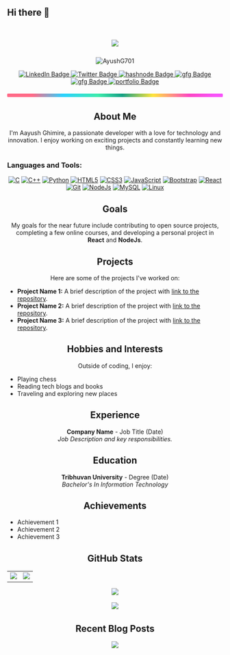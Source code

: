 ## Hi there 👋



<h1 align="center">
    <img src="https://readme-typing-svg.herokuapp.com/?font=Righteous&size=35&center=true&vCenter=true&width=500&height=70&duration=4000&lines=Hi+There!+👋;+I'm+Aayush+Ghimire!;" />
</h1>

<p align="center">
  <img src="https://komarev.com/ghpvc/?username=AyushG701&label=Profile%20views&color=0e75b6&style=flat" alt="AyushG701" />
</p>

<p align="center">
  <a href="https://www.linkedin.com/in/AyushG701/">
    <img src="https://img.shields.io/badge/LinkedIn-blue?style=for-the-badge&logo=linkedin&logoColor=white" alt="LinkedIn Badge"/>
  </a>
  <a href="https://twitter.com/AyushG701">
    <img src="https://img.shields.io/badge/X-000000?style=for-the-badge&logo=x&logoColor=white" alt="Twitter Badge"/>
  </a>
  <a href="https://nullhackers.hashnode.dev/">
    <img src="https://img.shields.io/badge/hashnode-orange?style=for-the-badge&logo=hashnode&logoColor=royalblue" alt="hashnode Badge"/>
  </a>
  <a href="https://auth.geeksforgeeks.org/user/AyushG701/practice">
    <img src="https://img.shields.io/badge/GeeksforGeeks-0F2B3C?style=for-the-badge&logo=GeeksforGeeks" alt="gfg Badge"/>
  </a>
  <a href="https://www.hackerrank.com/AyushG701">
    <img src="https://img.shields.io/badge/-LeetCode-FFA116?style=for-the-badge&logo=LeetCode&logoColor=black" alt="gfg Badge"/>
  </a>
  <a href="https://AyushG701.vercel.app/">
    <img src="https://img.shields.io/badge/portfolio-B9B3A6?style=for-the-badge&logo=world" alt="portfolio Badge"/>
  </a>
</p>

<img src="https://github.com/ArshErgon/ArshErgon/blob/main/assets/header/lineBar.png" width="100%" height="8px"/>

<h2 align="center">About Me</h2>
<p align="center">
  I'm Aayush Ghimire, a passionate developer with a love for technology and innovation. I enjoy working on exciting projects and constantly learning new things.
</p>

<h3 align="left">Languages and Tools:</h3>
<p align="center">
  <a href="#"><img src="https://img.shields.io/badge/C--A8B9CC?style=for-the-badge&logo=C" alt="C"/></a>
  <a href="#"><img src="https://img.shields.io/badge/C++--00599C?style=for-the-badge&logo=C" alt="C++"/></a>
  <a href="#"><img src="https://img.shields.io/badge/Python--3776AB?style=for-the-badge&logo=Python" alt="Python"/></a>
  <a href="#"><img src="https://img.shields.io/badge/html--E34F26?style=for-the-badge&logo=HTML5" alt="HTML5"/></a>
  <a href="#"><img src="https://img.shields.io/badge/CSS--1572B6?style=for-the-badge&logo=CSS3" alt="CSS3"/></a>
  <a href="#"><img src="https://img.shields.io/badge/JavaScript--F7DF1E?style=for-the-badge&logo=JavaScript" alt="JavaScript"/></a>
  <a href="#"><img src="https://img.shields.io/badge/Bootstrap--7952B3?style=for-the-badge&logo=Bootstrap" alt="Bootstrap"/></a>
  <a href="#"><img src="https://img.shields.io/badge/React--61DAFB?style=for-the-badge&logo=React" alt="React"/></a>
  <a href="#"><img src="https://img.shields.io/badge/git--F05032?style=for-the-badge&logo=git" alt="Git"/></a>
   <a href="#"><img src="https://img.shields.io/badge/NodeJs--4479A1?style=for-the-badge&logo=Node" alt="NodeJs"/></a>
  <a href="#"><img src="https://img.shields.io/badge/MySQL--4479A1?style=for-the-badge&logo=MySQL" alt="MySQL"/></a>
  <a href="#"><img src="https://img.shields.io/badge/Linux--FCC624?style=for-the-badge&logo=Linux" alt="Linux"/></a>
</p>

<h2 align="center">Goals</h2>
<p align="center">
  My goals for the near future include contributing to open source projects, completing a few online courses, and developing a personal project in <b>React</b> and <b>NodeJs</b>.
</p>


<h2 align="center">Projects</h2>
<p align="center">
  Here are some of the projects I've worked on:
</p>
<ul>
  <li><b>Project Name 1:</b> A brief description of the project with <a href="#">link to the repository</a>.</li>
  <li><b>Project Name 2:</b> A brief description of the project with <a href="#">link to the repository</a>.</li>
  <li><b>Project Name 3:</b> A brief description of the project with <a href="#">link to the repository</a>.</li>
</ul>

<h2 align="center">Hobbies and Interests</h2>
<p align="center">
  Outside of coding, I enjoy:
  <ul>
    <li>Playing chess</li>
    <li>Reading tech blogs and books</li>
    <li>Traveling and exploring new places</li>
  </ul>
</p>

<h2 align="center">Experience</h2>
<p align="center">
  <b>Company Name</b> - Job Title (Date)<br>
  <i>Job Description and key responsibilities.</i>
</p>

<h2 align="center">Education</h2>
<p align="center">
  <b>Tribhuvan University</b> - Degree (Date)<br>
  <i>Bachelor's In Information Technology</i>
</p>

<h2 align="center">Achievements</h2>
<p align="center">
  <ul>
    <li>Achievement 1</li>
    <li>Achievement 2</li>
    <li>Achievement 3</li>
  </ul>
</p>

<h2 align="center">GitHub Stats</h2>
<table cellpadding="0" align="center">
  <tr style="padding: 0">
    <td valign="top"><img height="200" src="https://github-readme-stats-salesp07.vercel.app/api?username=AyushG701&count_private=true&show_icons=true&theme=react&border_radius=10"/></td>
    <td valign="top"><img height="200" src="https://github-readme-stats.vercel.app/api/top-langs/?username=AyushG701&layout=compact&theme=radical&custom_title=Languages"/></td>
  </tr>
</table>

<p align="center">
  <img src="https://github-readme-streak-stats-salesp07.vercel.app/?user=AyushG701&count_private=true&theme=react&border_radius=10%22%20alt=%22streak%20stats" /> 
</p>

<p align="center">
  <img src="https://capsule-render.vercel.app/api?type=waving&color=gradient&height=150&width=100%&section=footer"/>
</p>

<h2 align="center">Recent Blog Posts</h2>
<!-- BLOG-POST-LIST:START -->
<!-- BLOG-POST-LIST:END -->

<p align="center">
  
  <img src="https://github-readme-activity-graph.vercel.app/graph?username=AyushG701&theme=high-contrast&include_all_commits=true" />
</p>
